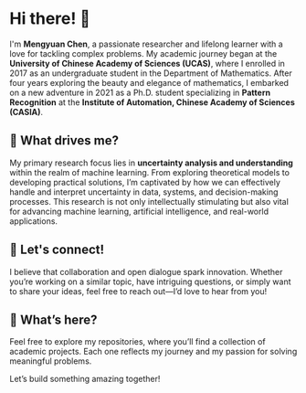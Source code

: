 # Hi there! 👋

I'm **Mengyuan Chen**, a passionate researcher and lifelong learner with a love for tackling complex problems. My academic journey began at the **University of Chinese Academy of Sciences (UCAS)**, where I enrolled in 2017 as an undergraduate student in the Department of Mathematics. After four years exploring the beauty and elegance of mathematics, I embarked on a new adventure in 2021 as a Ph.D. student specializing in **Pattern Recognition** at the **Institute of Automation, Chinese Academy of Sciences (CASIA)**.

## 🧠 What drives me?  
My primary research focus lies in **uncertainty analysis and understanding** within the realm of machine learning. From exploring theoretical models to developing practical solutions, I’m captivated by how we can effectively handle and interpret uncertainty in data, systems, and decision-making processes. This research is not only intellectually stimulating but also vital for advancing machine learning, artificial intelligence, and real-world applications.

## 🌱 Let's connect!  
I believe that collaboration and open dialogue spark innovation. Whether you’re working on a similar topic, have intriguing questions, or simply want to share your ideas, feel free to reach out—I’d love to hear from you!

## 📂 What’s here?
Feel free to explore my repositories, where you’ll find a collection of academic projects. Each one reflects my journey and my passion for solving meaningful problems.

Let’s build something amazing together!
